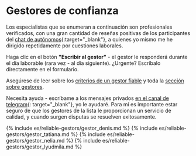 # Gestores de confianza

Los especialistas que se enumeran a continuación son profesionales verificados, con una gran cantidad de reseñas positivas de los participantes del
[chat de autónomos](https://bit.ly/it-autonomos-spain-eng){:target="_blank"}, a quienes yo mismo me he dirigido repetidamente por cuestiones laborales.

Haga clic en el botón **"Escribir al gestor"** - el gestor le responderá durante el día laborable (rara vez - al día siguiente). ¿Urgente?
Escríbalo directamente en el formulario.

Asegúrese de leer sobre los [criterios de un gestor fiable](#criterios-de-un-gestor-fiable) y toda
la [sección sobre gestores](#gestor-1).

Necesita ayuda - escríbame a los mensajes privados [en el canal de telegram](https://bit.ly/autonomo-and-sl-channel){:
target="_blank"}, yo le ayudaré. Para mí es importante estar seguro de que los gestores de la lista le proporcionan un
servicio de calidad, y cuando surgen disputas se resuelven exitosamente.

{% include es/reliable-gestors/gestor_denis.md %}
{% include es/reliable-gestors/gestor_tatiana.md %}
{% include es/reliable-gestors/gestor_nelia.md %}
{% include es/reliable-gestors/gestor_lyudmila.md %} 
